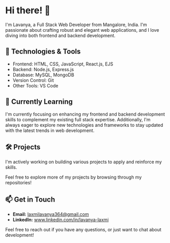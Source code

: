 # Hi there! 👋

I'm Lavanya, a Full Stack Web Developer from Mangalore, India. I'm passionate about crafting robust and elegant web applications, and I love diving into both frontend and backend development.

## 🔧 Technologies & Tools
- Frontend: HTML, CSS, JavaScript, React.js, EJS
- Backend: Node.js, Express.js
- Database: MySQL, MongoDB
- Version Control: Git
- Other Tools: VS Code
  
## 🌱 Currently Learning
I'm currently focusing on enhancing my frontend and backend development skills to complement my existing full stack expertise. Additionally, I'm always eager to explore new technologies and frameworks to stay updated with the latest trends in web development.

## 🛠️ Projects
I'm actively working on building various projects to apply and reinforce my skills.

Feel free to explore more of my projects by browsing through my repositories! 

## 📫 Get in Touch
- **Email:** laxmilavanya364@gmail.com
- **LinkedIn:** www.linkedin.com/in/lavanya-laxmi


Feel free to reach out if you have any questions, or just want to chat about development!

